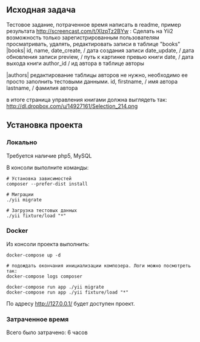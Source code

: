 ## Исходная задача ##

Тестовое задание, потраченное время написать в readme,  пример результата http://screencast.com/t/XlzpTz2BYw :
Сделать на Yii2 возможность только зарегистрированным пользователям просматривать, удалять, редактировать записи в таблице "books"
|books|
id,
name,
date_create, / дата создания записи
date_update, / дата обновления записи
preview, / путь к картинке превью книги
date, / дата выхода книги
author_id / ид автора в таблице авторы

|authors| редактирование таблицы авторов не нужно, необходимо ее просто заполнить тестовыми данными.
id,
firstname, / имя автора
lastname,  / фамилия автора

в итоге страница управления книгами должна выглядеть так: http://dl.dropbox.com/u/14927161/Selection_214.png


## Установка проекта ##
### Локально ###
Требуется наличие php5, MySQL

В консоли выполните команды:
```
# Установка зависимостей
composer --prefer-dist install

# Миграции
./yii migrate

# Загрузка тестовых данных
./yii fixture/load "*"
```

### Docker ###
Из консоли проекта выполнить:
```
docker-compose up -d 

# подождать окончания инициализации композера. Логи можно посмотреть так:
docker-compose logs composer

docker-compose run app ./yii migrate
docker-compose run app ./yii fixture/load "*"
```

По адресу http://127.0.0.1/ будет доступен проект.

### Затраченное время ###
Всего было затрачено: 6 часов
